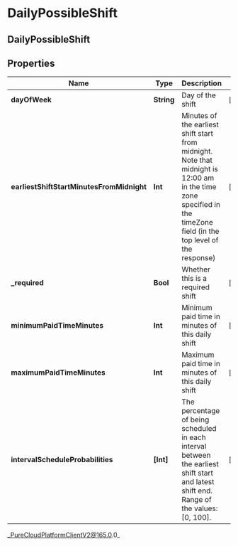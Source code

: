 # DailyPossibleShift

## DailyPossibleShift

## Properties

|Name | Type | Description | Notes|
|------------ | ------------- | ------------- | -------------|
| **dayOfWeek** | **String** | Day of the shift | [optional] |
| **earliestShiftStartMinutesFromMidnight** | **Int** | Minutes of the earliest shift start from midnight. Note that midnight is 12:00 am in the time zone specified in the timeZone field (in the top level of the response) | [optional] |
| **_required** | **Bool** | Whether this is a required shift | [optional] |
| **minimumPaidTimeMinutes** | **Int** | Minimum paid time in minutes of this daily shift | [optional] |
| **maximumPaidTimeMinutes** | **Int** | Maximum paid time in minutes of this daily shift | [optional] |
| **intervalScheduleProbabilities** | **[Int]** | The percentage of being scheduled in each interval between the earliest shift start and latest shift end. Range of the values: [0, 100]. | [optional] |



_PureCloudPlatformClientV2@165.0.0_
